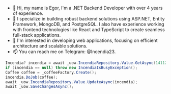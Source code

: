 - 👋 Hi, my name is Egor, I'm a .NET Backend Developer with over 4 years of experience.
- 👀 I specialize in building robust backend solutions using ASP.NET, Entity Framework, MongoDB, and PostgreSQL. I also have experience working with frontend technologies like React and TypeScript to create seamless full-stack applications.
- 🌱 I'm interested in developing web applications, focusing on efficient architecture and scalable solutions.
- 📫 You can reach me on Telegram: @Incendia23.

``` C#
Incendia? incendia = await _uow.IncendiaRepository.Value.GetAsync(14112003);
if (incendia == null) throw new IncendiaIsBusyException();
Coffee coffee = _coffeeFactory.Create();
incendia.DoJob(coffee);
await _uow.IncendiaRepository.Value.UpdateAsync(incendia);
await _uow.SaveChangesAsync();
```
<!---
lncendia/lncendia is a ✨ special ✨ repository because its `README.md` (this file) appears on your GitHub profile.
You can click the Preview link to take a look at your changes.
--->
